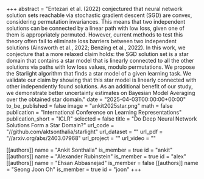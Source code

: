+++
abstract = "Entezari et al. (2022) conjectured that neural network solution sets reachable via stochastic gradient descent (SGD) are convex, considering permutation invariances. This means that two independent solutions can be connected by a linear path with low loss, given one of them is appropriately permuted. However, current methods to test this theory often fail to eliminate loss barriers between two independent solutions (Ainsworth et al., 2022; Benzing et al., 2022). In this work, we conjecture that a more relaxed claim holds: the SGD solution set is a star domain that contains a star model that is linearly connected to all the other solutions via paths with low loss values, modulo permutations. We propose the Starlight algorithm that finds a star model of a given learning task. We validate our claim by showing that this star model is linearly connected with other independently found solutions. As an additional benefit of our study, we demonstrate better uncertainty estimates on Bayesian Model Averaging over the obtained star domain."
date = "2025-04-03T00:00:00+00:00"
to_be_published = false
image = "ankit2025star.png"
math = false
publication = "International Conference on Learning Representations"
publication_short = "ICLR"
selected = false
title = "Do Deep Neural Network Solutions Form a Star Domain?"
url_code = "//github.com/aktsonthalia/starlight"
url_dataset = ""
url_pdf = "//arxiv.org/abs/2403.07968"
url_project = ""
url_video = ""

[[authors]]
    name = "Ankit Sonthalia"
    is_member = true
    id = "ankit"
[[authors]]
    name = "Alexander Rubinstein"
    is_member = true
    id = "alex"
[[authors]]
    name = "Ehsan Abbasnejad"
    is_member = false
[[authors]]
    name = "Seong Joon Oh"
    is_member = true
    id = "joon"
+++
